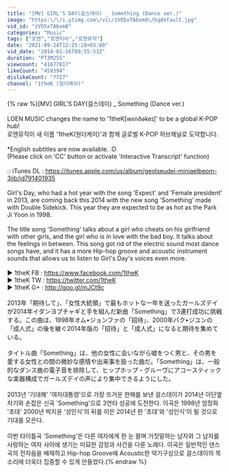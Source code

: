 ```yaml
---
title: "[MV] GIRL'S DAY(걸스데이) _ Something (Dance ver.)"
image: "https:\/\/i.ytimg.com\/vi\/zVO5xTAbxm8\/hqdefault.jpg"
vid_id: "zVO5xTAbxm8"
categories: "Music"
tags: ["로엔","로엔티비","로엔뮤직"]
date: "2021-09-24T12:25:18+03:00"
vid_date: "2014-01-16T09:55:53Z"
duration: "PT3M25S"
viewcount: "41677817"
likeCount: "459394"
dislikeCount: "7727"
channel: "1theK (원더케이)"
---
```

{% raw %}[MV] GIRL'S DAY(걸스데이) _ Something (Dance ver.)<br /><br />LOEN MUSIC changes the name to '1theK[wʌnðəkeɪ]' to be a global K-POP hub!<br />로엔뮤직이 새 이름 '1theK(원더케이)'과 함께 글로벌 K-POP 허브채널로 도약합니다.<br /><br />*English subtitles are now available. :D<br />(Please click on 'CC' button or activate 'Interactive Transcript' function)<br /><br />:: iTunes DL : <a rel="nofollow" target="blank" href="https://itunes.apple.com/us/album/geolseudei-miniaelbeom-3jib/id791401935">https://itunes.apple.com/us/album/geolseudei-miniaelbeom-3jib/id791401935</a><br /><br />Girl's Day, who had a hot year with the song 'Expect' and 'Female president' in 2013, are coming back this 2014 with the new song 'Something' made with Double Sidekick. This year they are expected to be as hot as the Park Ji Yoon in 1998. <br /><br />The title song 'Something' talks about a girl who cheats on his girlfriend with other girls, and the girl who is in love with the bad boy. It talks about the feelings in between. This song got rid of the electric sound most dance songs have, and it has a more Hip-hop groove and acoustic instrument sounds that allows us to listen to Girl's Day's voices even more. <br /><br />▶ 1theK FB : <a rel="nofollow" target="blank" href="https://www.facebook.com/1theK">https://www.facebook.com/1theK</a><br />▶ 1theK TW : <a rel="nofollow" target="blank" href="https://twitter.com/1theK">https://twitter.com/1theK</a><br />▶ 1theK G+ : <a rel="nofollow" target="blank" href="http://goo.gl/mJCt9c">http://goo.gl/mJCt9c</a><br /><br />2013年「期待して」、「女性大統領」で最もホットな一年を送ったガールズデイが2014年イダンヨプチャギと手を組んだ新曲「Something」で3連打成功に挑戦する。この曲は、1998年オム•ジョンファの「招待」、2000年パク•ジユンの「成人式」の後を継ぐ2014年版の「招待」と「成人式」になると期待を集めている。 <br /><br />タイトル曲「Something」は、他の女性に会いながら嘘をつく男と、その男を愛する女性との間の微妙な感情や出来事を扱った曲だ。「Something」は、一般的なダンス曲の電子音を排除して、ヒップホップ・グルーヴにアコースティックな楽器構成でガールズデイの声により集中できるようにした。 <br /><br />2013년 '기대해' '여자대통령'으로 가장 뜨거운 한해를 보낸 걸스데이가 2014년 이단옆차기와 손잡은 신곡 'Something'으로 3연타 성공에 도전한다. 이곡은 1998년 엄정화 '초대' 2000년 박지윤 '성인식'의 뒤를 이은 2014년 판 '초대'와 '성인식'이 될 것으로 기대를 모은다. <br /><br />이번 타이틀곡 'Something'은 다른 여자에게 한 눈 팔며 거짓말하는 남자와 그 남자를 사랑하는 여자 사이에 생기는 미묘한 감정과 사건을 다룬 노래다. 이곡은 일반적인 댄스곡의 전자음을 배재하고 Hip-hop Groove에 Acoustic한 악기구성으로 걸스데이의 목소리에 더욱더 집중할 수 있게 만들었다.{% endraw %}
